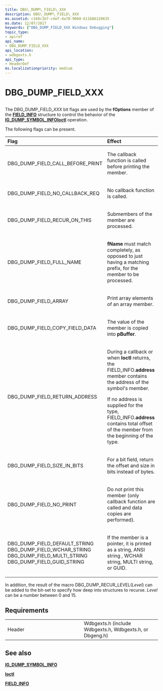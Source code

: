 ```yaml
---
title: DBG\_DUMP\_FIELD\_XXX
description: DBG\_DUMP\_FIELD\_XXX
ms.assetid: c168c1b7-c4ef-4a70-9060-611b86120635
ms.date: 12/07/2017
keywords: ["DBG_DUMP_FIELD_XXX Windows Debugging"]
topic_type:
- apiref
api_name:
- DBG_DUMP_FIELD_XXX
api_location:
- wdbgexts.h
api_type:
- HeaderDef
ms.localizationpriority: medium
---
```


# DBG\_DUMP\_FIELD\_XXX


## <span id="ddk_dbg_dump_xxx_dbx"></span><span id="DDK_DBG_DUMP_XXX_DBX"></span>


The DBG\_DUMP\_FIELD\_*XXX* bit flags are used by the **fOptions** member of the [**FIELD\_INFO**](https://msdn.microsoft.com/library/windows/hardware/ff545316) structure to control the behavior of the [**IG\_DUMP\_SYMBOL\_INFO**](https://msdn.microsoft.com/library/windows/hardware/ff550906)[**Ioctl**](https://msdn.microsoft.com/library/windows/hardware/ff551084) operation.

The following flags can be present.

<table>
<colgroup>
<col width="50%" />
<col width="50%" />
</colgroup>
<thead>
<tr class="header">
<th align="left">Flag</th>
<th align="left">Effect</th>
</tr>
</thead>
<tbody>
<tr class="odd">
<td align="left"><p>DBG_DUMP_FIELD_CALL_BEFORE_PRINT</p></td>
<td align="left"><p>The callback function is called before printing the member.</p></td>
</tr>
<tr class="even">
<td align="left"><p>DBG_DUMP_FIELD_NO_CALLBACK_REQ</p></td>
<td align="left"><p>No callback function is called.</p></td>
</tr>
<tr class="odd">
<td align="left"><p>DBG_DUMP_FIELD_RECUR_ON_THIS</p></td>
<td align="left"><p>Submembers of the member are processed.</p></td>
</tr>
<tr class="even">
<td align="left"><p>DBG_DUMP_FIELD_FULL_NAME</p></td>
<td align="left"><p><strong>fName</strong> must match completely, as opposed to just having a matching prefix, for the member to be processed.</p></td>
</tr>
<tr class="odd">
<td align="left"><p>DBG_DUMP_FIELD_ARRAY</p></td>
<td align="left"><p>Print array elements of an array member.</p></td>
</tr>
<tr class="even">
<td align="left"><p>DBG_DUMP_FIELD_COPY_FIELD_DATA</p></td>
<td align="left"><p>The value of the member is copied into <strong>pBuffer</strong>.</p></td>
</tr>
<tr class="odd">
<td align="left"><p>DBG_DUMP_FIELD_RETURN_ADDRESS</p></td>
<td align="left"><p>During a callback or when <strong>Ioctl</strong> returns, the FIELD_INFO.<strong>address</strong> member contains the address of the symbol's member.</p>
<p>If no address is supplied for the type, FIELD_INFO.<strong>address</strong> contains total offset of the member from the beginning of the type.</p></td>
</tr>
<tr class="even">
<td align="left"><p>DBG_DUMP_FIELD_SIZE_IN_BITS</p></td>
<td align="left"><p>For a bit field, return the offset and size in bits instead of bytes.</p></td>
</tr>
<tr class="odd">
<td align="left"><p>DBG_DUMP_FIELD_NO_PRINT</p></td>
<td align="left"><p>Do not print this member (only callback function are called and data copies are performed).</p></td>
</tr>
<tr class="even">
<td align="left"><p>DBG_DUMP_FIELD_DEFAULT_STRING DBG_DUMP_FIELD_WCHAR_STRING DBG_DUMP_FIELD_MULTI_STRING DBG_DUMP_FIELD_GUID_STRING</p></td>
<td align="left"><p>If the member is a pointer, it is printed as a string, ANSI string , WCHAR string, MULTI string, or GUID.</p></td>
</tr>
</tbody>
</table>

 

In addition, the result of the macro DBG\_DUMP\_RECUR\_LEVEL(*Level*) can be added to the bit-set to specify how deep into structures to recurse. *Level* can be a number between 0 and 15.

Requirements
------------

<table>
<colgroup>
<col width="50%" />
<col width="50%" />
</colgroup>
<tbody>
<tr class="odd">
<td align="left"><p>Header</p></td>
<td align="left">Wdbgexts.h (include Wdbgexts.h, Wdbgexts.h, or Dbgeng.h)</td>
</tr>
</tbody>
</table>

## <span id="see_also"></span>See also


[**IG\_DUMP\_SYMBOL\_INFO**](https://msdn.microsoft.com/library/windows/hardware/ff550906)

[**Ioctl**](https://msdn.microsoft.com/library/windows/hardware/ff551084)

[**FIELD\_INFO**](https://msdn.microsoft.com/library/windows/hardware/ff545316)

 

 






